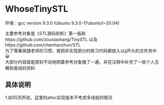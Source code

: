 # WhoseTinySTL
环境：gcc version 9.3.0 (Ubuntu 9.3.0-17ubuntu1~20.04) <br>

主要参考对象是《STL源码剖析》第一版和https://github.com/zouxiaohang/TinySTL 以及https://github.com/chenhanzhun/STL <br>
为了尊重侯捷老师的习惯，我把非实现部分的练习代码都放入以jj开头的文件夹中😀 <br>
大部分内容就是原封不动地照着参考对象撸了一遍，并在注释中补充了一些个人见解和查阅的资料 <br>

## 具体说明
1.如55页所说，这里的alloc实现版本不考虑多线程的情况 <br>
